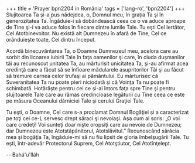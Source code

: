 +++
title = 'Prayer bpn2204 in România'
tags = ['lang-ro', 'bpn2204']
+++
Slujitoarea Ta şi-a pus nădejdea, o, Domnul meu, în graţia Ta şi în generozitatea Ta. Îngăduie-i să dobândească ceea ce o va aduce aproape de Tine şi-i va aduce folos în fiecare dintre lumile Tale. Tu eşti Cel Iertător, Cel Atotbinevoitor. Nu există alt Dumnezeu în afară de Tine, Cel ce orânduieşte toate, Cel dintru început.

Acordă binecuvântarea Ta, o Doamne Dumnezeul meu, acelora care au sorbit din licoarea iubirii Tale în faţa oamenilor şi care, în ciuda duşmanilor tăi au recunoscut unitatea Ta, au mărturisit unicitatea Ta, şi-au afirmat acea credinţă care a făcut să se înfioare mădularele asupritorilor Tăi şi au făcut să tremure carnea celor trufaşi ai pământului. Eu mărturisec că Suveranitatea Ta nu poate pieri niciodată şi că Voinţa Ta nu poate fi schimbată. Hotărăşte pentru cei ce şi-ai întors faţa spre Tine şi pentru slujitoarele Tale care au rămas credincioase legăturii cu Tine ceea ce este pe măsura Oceanului dărniciei Tale şi cerului Graţiei Tale.

Tu eşti, o Doamne, Cel care s-a proclamat Domnul Bogăţiei şi a caracterizat pe toţi cei ce-L servesc drept săraci şi nevoiaşi. Aşa cum ai scris: „O voi care credeţi! Voi sunteţi doar nişte oropsiţi care au nevoie de Dumnezeu; dar Dumnezeu este Atotstăpânitorul, Atotslăvitul.” Recunoscând sărăcia mea şi bogăţia Ta, îngăduie-mi să nu fiu lipsit de gloria îmbelşugării Tale. Tu eşti, într-adevăr Protectorul Suprem, Cel Atotştiutor, Cel Atotînţelept.

-- Bahá'u'lláh
